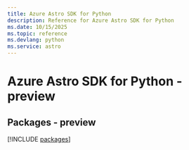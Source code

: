 ```yaml
---
title: Azure Astro SDK for Python
description: Reference for Azure Astro SDK for Python
ms.date: 10/15/2025
ms.topic: reference
ms.devlang: python
ms.service: astro
---
```

# Azure Astro SDK for Python - preview
## Packages - preview
[!INCLUDE [packages](astro-index.md)]